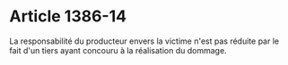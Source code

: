 # Article 1386-14

La responsabilité du producteur envers la victime n'est pas réduite par le fait d'un tiers ayant concouru à la réalisation du dommage.
